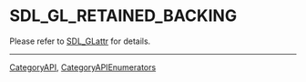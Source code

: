 # SDL_GL_RETAINED_BACKING

Please refer to [SDL_GLattr](SDL_GLattr) for details.

----
[CategoryAPI](CategoryAPI), [CategoryAPIEnumerators](CategoryAPIEnumerators)

